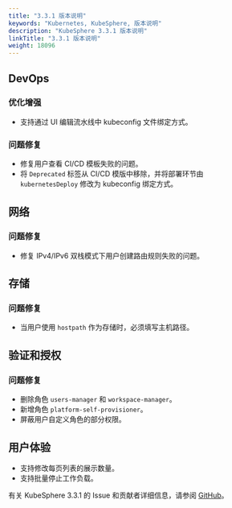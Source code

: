```yaml
---
title: "3.3.1 版本说明"
keywords: "Kubernetes, KubeSphere, 版本说明"
description: "KubeSphere 3.3.1 版本说明"
linkTitle: "3.3.1 版本说明"
weight: 18096
---
```


## DevOps
### 优化增强

- 支持通过 UI 编辑流水线中 kubeconfig 文件绑定方式。

### 问题修复
- 修复用户查看 CI/CD 模板失败的问题。
- 将 `Deprecated` 标签从 CI/CD 模版中移除，并将部署环节由 `kubernetesDeploy` 修改为 kubeconfig 绑定方式。

## 网络
### 问题修复
- 修复 IPv4/IPv6 双栈模式下用户创建路由规则失败的问题。

## 存储
### 问题修复
- 当用户使用 `hostpath` 作为存储时，必须填写主机路径。


## 验证和授权
### 问题修复
- 删除角色 `users-manager` 和 `workspace-manager`。
- 新增角色 `platform-self-provisioner`。
- 屏蔽用户自定义角色的部分权限。


## 用户体验
- 支持修改每页列表的展示数量。
- 支持批量停止工作负载。

有关 KubeSphere 3.3.1 的 Issue 和贡献者详细信息，请参阅 [GitHub](https://github.com/kubesphere/kubesphere/blob/master/CHANGELOG/CHANGELOG-3.3.1.md)。
